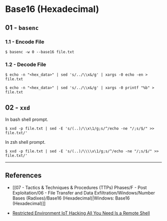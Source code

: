 # Base16 (Hexadecimal)

## 01 - `basenc`

### 1.1 - Encode File

```
$ basenc -w 0 --base16 file.txt
```

### 1.2 - Decode File

```
$ echo -n "<hex_data>" | sed 's/../\\x&/g' | xargs -0 echo -en > file.txt

$ echo -n "<hex_data>" | sed 's/../\\x&/g' | xargs -0 printf "%b" > file.txt
```

## 02 - `xxd`

In bash shell prompt.

```
$ xxd -p file.txt | sed -E 's/(..)/\\x\1/g;s/^/echo -ne "/;s/$/" >> file.txt/'
```

In zsh shell prompt.

```
$ xxd -p file.txt | sed -E 's/(..)/\\\\x\1/g;s/^/echo -ne "/;s/$/" >> file.txt/'
```

---
## References

- [[07 - Tactics & Techniques & Procedures (TTPs) Phases/F - Post Exploitation/06 - File Transfer and Data Exfiltration/Windows/Number Bases (Radixes)/Base16 (Hexadecimal)|Windows: Base16 (Hexadecimal)]]

- [Restricted Environment IoT Hacking All You Need Is a Remote Shell](https://cujo.com/restricted-environment-iot-hacking-all-you-need-is-a-remote-shell/)